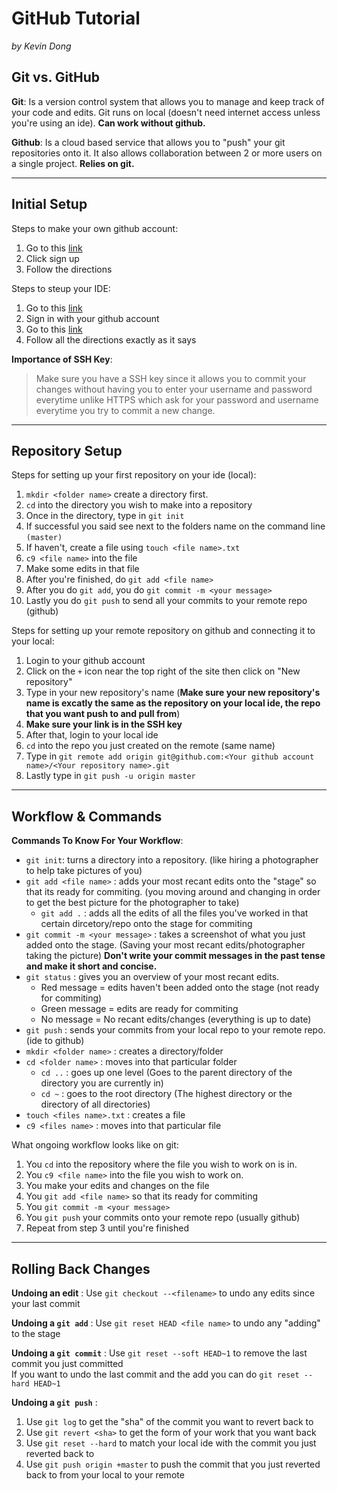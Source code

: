 # GitHub Tutorial

_by Kevin Dong_


## Git vs. GitHub
__Git__: Is a version control system that allows you to manage and keep track of your code and edits. Git runs on local (doesn't need internet access unless you're using an ide). **Can work without github.**   

  
__Github__: Is a cloud based service that allows you to "push" your git repositories onto it. It also allows collaboration between 2 or more users on a single project. **Relies on git.**


---
## Initial Setup
Steps to make your own github account:  
1. Go to this [link](https://github.com/)
2. Click sign up
3. Follow the directions 
  
Steps to steup your IDE:
1. Go to this [link](https://ide.cs50.io/)
2. Sign in with your github account 
3. Go to this [link](https://github.com/hstatsep/ide50//)
4. Follow all the directions exactly as it says

**Importance of SSH Key**:  
> Make sure you have a SSH key since it allows you to commit your changes without having you to enter your username and password everytime unlike HTTPS which ask for your password and username everytime you try to commit a new change.

---
## Repository Setup
Steps for setting up your first repository on your ide (local):
1. `mkdir <folder name>` create a directory first.
2. `cd` into the directory you wish to make into a repository 
3. Once in the directory, type in `git init`
4. If successful you said see next to the folders name on the command line `(master)` 
5. If haven't, create a file using `touch <file name>.txt`
6. `c9 <file name>` into the file 
7. Make some edits in that file
8. After you're finished, do `git add <file name>`
9. After you do `git add`, you do `git commit -m <your message>`
10. Lastly you do `git push` to send all your commits to your remote repo (github)


Steps for setting up your remote repository on github and connecting it to your local:
1. Login to your github account 
2. Click on the `+` icon near the top right of the site then click on "New repository"
3. Type in your new repository's name (**Make sure your new repository's name is excatly the same as the  repository on your local ide, the repo that you want push to and pull from**)
4. **Make sure your link is in the SSH key** 
5. After that, login to your local ide
6. `cd` into the repo you just created on the remote (same name)
7. Type in `git remote add origin git@github.com:<Your github account name>/<Your repository name>.git`
8. Lastly type in `git push -u origin master`





---
## Workflow & Commands
**Commands To Know For Your Workflow**:
* `git init`: turns a directory into a repository. (like hiring a photographer to help take pictures of you)
* `git add <file name>` : adds your most recant edits onto the "stage" so that its ready for commiting. (you moving around and changing in order to get the best picture for the photographer to take)
    * `git add .` : adds all the edits of all the files you've worked in that certain dircetory/repo onto the stage for commiting
* `git commit -m <your message>` : takes a screenshot of what you just added onto the stage. (Saving your most recant edits/photographer taking the picture) **Don't write your commit messages in the past tense and make it short and concise.**
* `git status` : gives you an overview of your most recant edits.
    * Red message = edits haven't been added onto the stage (not ready for commiting)
    * Green message = edits are ready for commiting 
    * No message = No recant edits/changes (everything is up to date)
* `git push` : sends your commits from your local repo to your remote repo. (ide to github)
* `mkdir <folder name>` : creates a directory/folder
* `cd <folder name>` : moves into that particular folder
    * `cd ..` : goes up one level (Goes to the parent directory of the directory you are currently in)
    * `cd ~` : goes to the root directory (The highest directory or the directory of all directories)
* `touch <files name>.txt` : creates a file 
* `c9 <files name>` : moves into that particular file  
 


What ongoing workflow looks like on git:
1. You `cd` into the repository where the file you wish to work on is in.
2. You `c9 <file name>` into the file you wish to work on.
3. You make your edits and changes on the file 
4. You `git add <file name>` so that its ready for commiting 
5. You `git commit -m <your message>`
6. You `git push` your commits onto your remote repo (usually github)
7. Repeat from step 3 until you're finished 




---
## Rolling Back Changes
**Undoing an edit** : Use `git checkout --<filename>` to undo any edits since your last commit  

**Undoing a `git add`** : Use `git reset HEAD <file name>` to undo any "adding" to the stage  

**Undoing a `git commit`** : Use `git reset --soft HEAD~1` to remove the last commit you just committed  
If you want to undo the last commit and the add you can do `git reset --hard HEAD~1`

**Undoing a `git push`** :
1. Use `git log` to get the "sha" of the commit you want to revert back to
2. Use `git revert <sha>` to get the form of your work that you want back
3. Use `git reset --hard` to match your local ide with the commit you just reverted back to 
4. Use `git push origin +master` to push the commit that you just reverted back to from your local to your remote